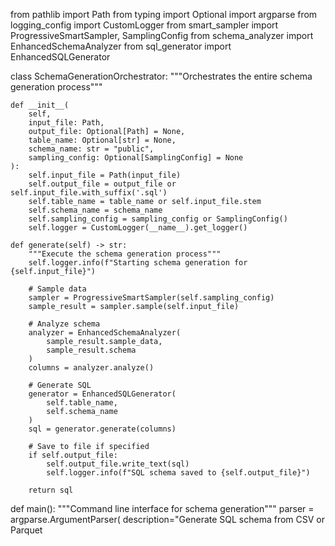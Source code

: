 from pathlib import Path
from typing import Optional
import argparse
from logging_config import CustomLogger
from smart_sampler import ProgressiveSmartSampler, SamplingConfig
from schema_analyzer import EnhancedSchemaAnalyzer
from sql_generator import EnhancedSQLGenerator

class SchemaGenerationOrchestrator:
    """Orchestrates the entire schema generation process"""
    
    def __init__(
        self,
        input_file: Path,
        output_file: Optional[Path] = None,
        table_name: Optional[str] = None,
        schema_name: str = "public",
        sampling_config: Optional[SamplingConfig] = None
    ):
        self.input_file = Path(input_file)
        self.output_file = output_file or self.input_file.with_suffix('.sql')
        self.table_name = table_name or self.input_file.stem
        self.schema_name = schema_name
        self.sampling_config = sampling_config or SamplingConfig()
        self.logger = CustomLogger(__name__).get_logger()
    
    def generate(self) -> str:
        """Execute the schema generation process"""
        self.logger.info(f"Starting schema generation for {self.input_file}")
        
        # Sample data
        sampler = ProgressiveSmartSampler(self.sampling_config)
        sample_result = sampler.sample(self.input_file)
        
        # Analyze schema
        analyzer = EnhancedSchemaAnalyzer(
            sample_result.sample_data,
            sample_result.schema
        )
        columns = analyzer.analyze()
        
        # Generate SQL
        generator = EnhancedSQLGenerator(
            self.table_name,
            self.schema_name
        )
        sql = generator.generate(columns)
        
        # Save to file if specified
        if self.output_file:
            self.output_file.write_text(sql)
            self.logger.info(f"SQL schema saved to {self.output_file}")
        
        return sql

def main():
    """Command line interface for schema generation"""
    parser = argparse.ArgumentParser(
        description="Generate SQL schema from CSV or Parquet